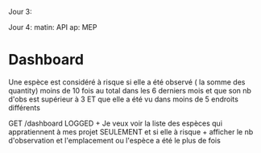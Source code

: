Jour 3: 


Jour 4:
matin: API
ap: MEP



# Dashboard

Une espèce est considéré à risque si elle a été observé ( la somme des quantity) moins de 10 fois au total dans les 6 derniers mois et que son nb d'obs est supérieur à 3 ET que elle a été vu dans moins de 5 endroits différents

GET /dashboard LOGGED + Je veux voir la liste des espèces qui appratiennent à mes projet SEULEMENT et si elle à risque + afficher le nb d'observation et l'emplacement ou l'espèce a été le plus de fois


